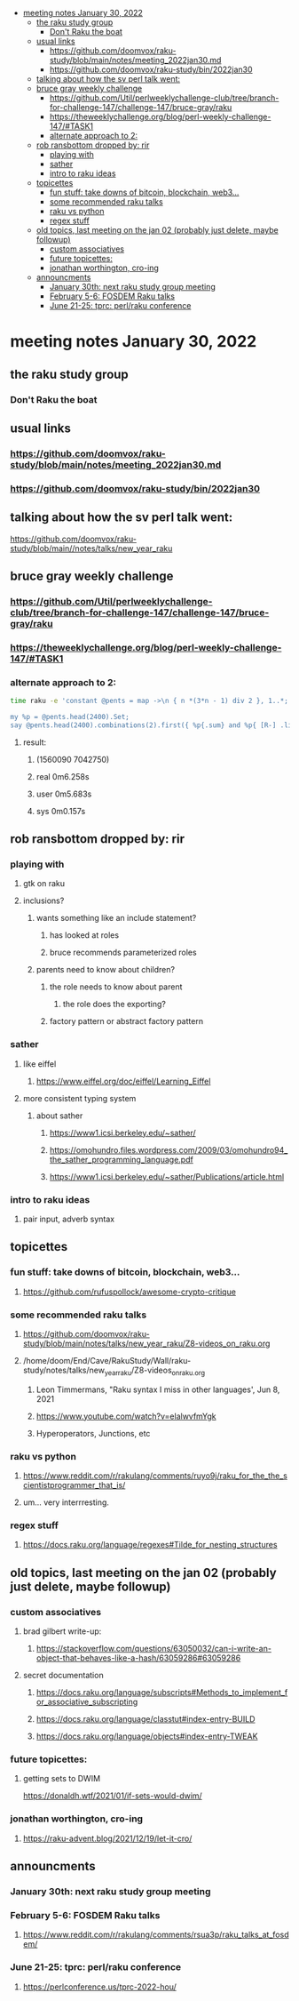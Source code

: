 - [meeting notes January 30, 2022](#org57ff305)
  - [the raku study group](#org45475c3)
    - [Don't Raku the boat](#org24bec44)
  - [usual links](#org29eaf03)
    - [<https://github.com/doomvox/raku-study/blob/main/notes/meeting_2022jan30.md>](#org498b788)
    - [<https://github.com/doomvox/raku-study/bin/2022jan30>](#orgdcd9da2)
  - [talking about how the sv perl talk went:](#orgbbdb975)
  - [bruce gray weekly challenge](#org37d20c9)
    - [<https://github.com/Util/perlweeklychallenge-club/tree/branch-for-challenge-147/challenge-147/bruce-gray/raku>](#org66e9733)
    - [<https://theweeklychallenge.org/blog/perl-weekly-challenge-147/#TASK1>](#org72e11c1)
    - [alternate approach to 2:](#org2232ef3)
  - [rob ransbottom dropped by: rir](#org19b6f2d)
    - [playing with](#org898daad)
    - [sather](#org3031e2e)
    - [intro to raku ideas](#org0c8e45c)
  - [topicettes](#orgfe2c24c)
    - [fun stuff: take downs of bitcoin, blockchain, web3&#x2026;](#org267ebd6)
    - [some recommended raku talks](#orgef4f187)
    - [raku vs python](#orgc8da8b6)
    - [regex stuff](#org89baaa9)
  - [old topics, last meeting on the jan 02 (probably just delete, maybe followup)](#orgfbbf0da)
    - [custom associatives](#org2855787)
    - [future topicettes:](#org40f5497)
    - [jonathan worthington, cro-ing](#org3afb2a4)
  - [announcments](#orgda1a3dc)
    - [January 30th: next raku study group meeting](#org220f38c)
    - [February 5-6: FOSDEM Raku talks](#org4efcdd6)
    - [June 21-25: tprc: perl/raku conference](#org4573fe4)


<a id="org57ff305"></a>

# meeting notes January 30, 2022


<a id="org45475c3"></a>

## the raku study group


<a id="org24bec44"></a>

### Don't Raku the boat


<a id="org29eaf03"></a>

## usual links


<a id="org498b788"></a>

### <https://github.com/doomvox/raku-study/blob/main/notes/meeting_2022jan30.md>


<a id="orgdcd9da2"></a>

### <https://github.com/doomvox/raku-study/bin/2022jan30>


<a id="orgbbdb975"></a>

## talking about how the sv perl talk went:

<https://github.com/doomvox/raku-study/blob/main//notes/talks/new_year_raku>


<a id="org37d20c9"></a>

## bruce gray weekly challenge


<a id="org66e9733"></a>

### <https://github.com/Util/perlweeklychallenge-club/tree/branch-for-challenge-147/challenge-147/bruce-gray/raku>


<a id="org72e11c1"></a>

### <https://theweeklychallenge.org/blog/perl-weekly-challenge-147/#TASK1>


<a id="org2232ef3"></a>

### alternate approach to 2:

```sh
time raku -e 'constant @pents = map ->\n { n *(3*n - 1) div 2 }, 1..*;

my %p = @pents.head(2400).Set;
say @pents.head(2400).combinations(2).first({ %p{.sum} and %p{ [R-] .list } });'
```

1.  result:

    1.  (1560090 7042750)
    
    2.  real 0m6.258s
    
    3.  user 0m5.683s
    
    4.  sys 0m0.157s


<a id="org19b6f2d"></a>

## rob ransbottom dropped by: rir


<a id="org898daad"></a>

### playing with

1.  gtk on raku

2.  inclusions?

    1.  wants something like an include statement?
    
        1.  has looked at roles
        
        2.  bruce recommends parameterized roles
    
    2.  parents need to know about children?
    
        1.  the role needs to know about parent
        
            1.  the role does the exporting?
        
        2.  factory pattern or abstract factory pattern


<a id="org3031e2e"></a>

### sather

1.  like eiffel

    1.  <https://www.eiffel.org/doc/eiffel/Learning_Eiffel>

2.  more consistent typing system

    1.  about sather
    
        1.  <https://www1.icsi.berkeley.edu/~sather/>
        
        2.  <https://omohundro.files.wordpress.com/2009/03/omohundro94_the_sather_programming_language.pdf>
        
        3.  <https://www1.icsi.berkeley.edu/~sather/Publications/article.html>


<a id="org0c8e45c"></a>

### intro to raku ideas

1.  pair input, adverb syntax


<a id="orgfe2c24c"></a>

## topicettes


<a id="org267ebd6"></a>

### fun stuff: take downs of bitcoin, blockchain, web3&#x2026;

1.  <https://github.com/rufuspollock/awesome-crypto-critique>


<a id="orgef4f187"></a>

### some recommended raku talks

1.  <https://github.com/doomvox/raku-study/blob/main/notes/talks/new_year_raku/Z8-videos_on_raku.org>

2.  /home/doom/End/Cave/RakuStudy/Wall/raku-study/notes/talks/new<sub>year</sub><sub>raku</sub>/Z8-videos<sub>on</sub><sub>raku.org</sub>

    1.  Leon Timmermans, "Raku syntax I miss in other languages', Jun 8, 2021
    
    2.  <https://www.youtube.com/watch?v=elalwvfmYgk>
    
    3.  Hyperoperators, Junctions, etc


<a id="orgc8da8b6"></a>

### raku vs python

1.  <https://www.reddit.com/r/rakulang/comments/ruyo9j/raku_for_the_the_scientistprogrammer_that_is/>

2.  um&#x2026; very interrresting.


<a id="org89baaa9"></a>

### regex stuff

1.  <https://docs.raku.org/language/regexes#Tilde_for_nesting_structures>


<a id="orgfbbf0da"></a>

## old topics, last meeting on the jan 02 (probably just delete, maybe followup)


<a id="org2855787"></a>

### custom associatives

1.  brad gilbert write-up:

    1.  <https://stackoverflow.com/questions/63050032/can-i-write-an-object-that-behaves-like-a-hash/63059286#63059286>

2.  secret documentation

    1.  <https://docs.raku.org/language/subscripts#Methods_to_implement_for_associative_subscripting>
    
    2.  <https://docs.raku.org/language/classtut#index-entry-BUILD>
    
    3.  <https://docs.raku.org/language/objects#index-entry-TWEAK>


<a id="org40f5497"></a>

### future topicettes:

1.  getting sets to DWIM

    <https://donaldh.wtf/2021/01/if-sets-would-dwim/>


<a id="org3afb2a4"></a>

### jonathan worthington, cro-ing

1.  <https://raku-advent.blog/2021/12/19/let-it-cro/>


<a id="orgda1a3dc"></a>

## announcments


<a id="org220f38c"></a>

### January 30th: next raku study group meeting


<a id="org4efcdd6"></a>

### February 5-6: FOSDEM Raku talks

1.  <https://www.reddit.com/r/rakulang/comments/rsua3p/raku_talks_at_fosdem/>


<a id="org4573fe4"></a>

### June 21-25: tprc: perl/raku conference

1.  <https://perlconference.us/tprc-2022-hou/>
